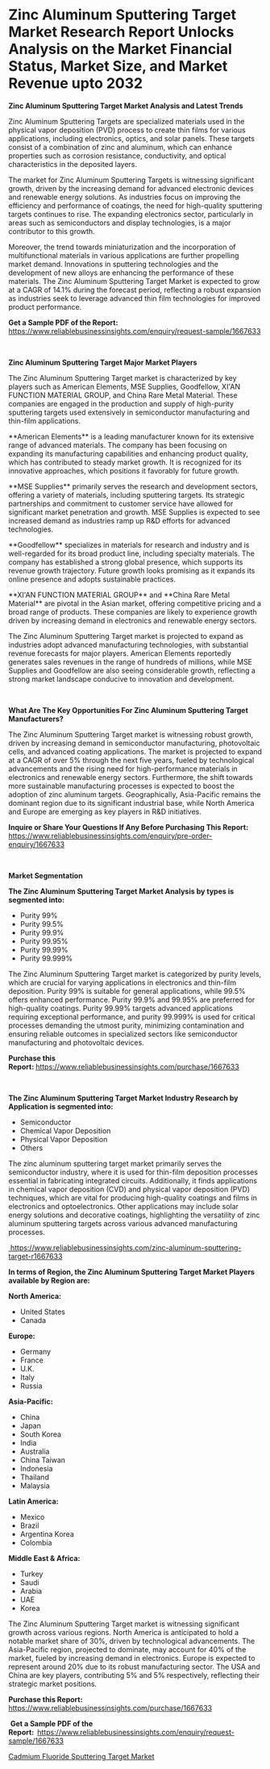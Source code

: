 <p><h1>Zinc Aluminum Sputtering Target Market Research Report Unlocks Analysis on the Market Financial Status, Market Size, and Market Revenue upto 2032</h1></p><p><strong>Zinc Aluminum Sputtering Target Market Analysis and Latest Trends</strong></p>
<p><p>Zinc Aluminum Sputtering Targets are specialized materials used in the physical vapor deposition (PVD) process to create thin films for various applications, including electronics, optics, and solar panels. These targets consist of a combination of zinc and aluminum, which can enhance properties such as corrosion resistance, conductivity, and optical characteristics in the deposited layers.</p><p>The market for Zinc Aluminum Sputtering Targets is witnessing significant growth, driven by the increasing demand for advanced electronic devices and renewable energy solutions. As industries focus on improving the efficiency and performance of coatings, the need for high-quality sputtering targets continues to rise. The expanding electronics sector, particularly in areas such as semiconductors and display technologies, is a major contributor to this growth.</p><p>Moreover, the trend towards miniaturization and the incorporation of multifunctional materials in various applications are further propelling market demand. Innovations in sputtering technologies and the development of new alloys are enhancing the performance of these materials. The Zinc Aluminum Sputtering Target Market is expected to grow at a CAGR of 14.1% during the forecast period, reflecting a robust expansion as industries seek to leverage advanced thin film technologies for improved product performance.</p></p>
<p><strong>Get a Sample PDF of the Report:&nbsp;</strong> <a href="https://www.reliablebusinessinsights.com/enquiry/request-sample/1667633?utm_campaign=2811&utm_medium=2&utm_source=Github&utm_content=ia&utm_term=08032025&utm_id=zinc-aluminum-sputtering-target">https://www.reliablebusinessinsights.com/enquiry/request-sample/1667633</a></p>
<p>&nbsp;</p>
<p><strong>Zinc Aluminum Sputtering Target Major Market Players</strong></p>
<p><p>The Zinc Aluminum Sputtering Target market is characterized by key players such as American Elements, MSE Supplies, Goodfellow, XI'AN FUNCTION MATERIAL GROUP, and China Rare Metal Material. These companies are engaged in the production and supply of high-purity sputtering targets used extensively in semiconductor manufacturing and thin-film applications.</p><p>**American Elements** is a leading manufacturer known for its extensive range of advanced materials. The company has been focusing on expanding its manufacturing capabilities and enhancing product quality, which has contributed to steady market growth. It is recognized for its innovative approaches, which positions it favorably for future growth.</p><p>**MSE Supplies** primarily serves the research and development sectors, offering a variety of materials, including sputtering targets. Its strategic partnerships and commitment to customer service have allowed for significant market penetration and growth. MSE Supplies is expected to see increased demand as industries ramp up R&D efforts for advanced technologies.</p><p>**Goodfellow** specializes in materials for research and industry and is well-regarded for its broad product line, including specialty materials. The company has established a strong global presence, which supports its revenue growth trajectory. Future growth looks promising as it expands its online presence and adopts sustainable practices.</p><p>**XI'AN FUNCTION MATERIAL GROUP** and **China Rare Metal Material** are pivotal in the Asian market, offering competitive pricing and a broad range of products. These companies are likely to experience growth driven by increasing demand in electronics and renewable energy sectors.</p><p>The Zinc Aluminum Sputtering Target market is projected to expand as industries adopt advanced manufacturing technologies, with substantial revenue forecasts for major players. American Elements reportedly generates sales revenues in the range of hundreds of millions, while MSE Supplies and Goodfellow are also seeing considerable growth, reflecting a strong market landscape conducive to innovation and development.</p></p>
<p>&nbsp;</p>
<p><strong>What Are The Key Opportunities For Zinc Aluminum Sputtering Target Manufacturers?</strong></p>
<p><p>The Zinc Aluminum Sputtering Target market is witnessing robust growth, driven by increasing demand in semiconductor manufacturing, photovoltaic cells, and advanced coating applications. The market is projected to expand at a CAGR of over 5% through the next five years, fueled by technological advancements and the rising need for high-performance materials in electronics and renewable energy sectors. Furthermore, the shift towards more sustainable manufacturing processes is expected to boost the adoption of zinc aluminum targets. Geographically, Asia-Pacific remains the dominant region due to its significant industrial base, while North America and Europe are emerging as key players in R&D initiatives.</p></p>
<p><strong>Inquire or Share Your Questions If Any Before Purchasing This Report:</strong> <a href="https://www.reliablebusinessinsights.com/enquiry/pre-order-enquiry/1667633?utm_campaign=2811&utm_medium=2&utm_source=Github&utm_content=ia&utm_term=08032025&utm_id=zinc-aluminum-sputtering-target">https://www.reliablebusinessinsights.com/enquiry/pre-order-enquiry/1667633</a></p>
<p>&nbsp;</p>
<p><strong>Market Segmentation</strong></p>
<p><strong>The Zinc Aluminum Sputtering Target Market Analysis by types is segmented into:</strong></p>
<p><ul><li>Purity 99%</li><li>Purity 99.5%</li><li>Purity 99.9%</li><li>Purity 99.95%</li><li>Purity 99.99%</li><li>Purity 99.999%</li></ul></p>
<p><p>The Zinc Aluminum Sputtering Target market is categorized by purity levels, which are crucial for varying applications in electronics and thin-film deposition. Purity 99% is suitable for general applications, while 99.5% offers enhanced performance. Purity 99.9% and 99.95% are preferred for high-quality coatings. Purity 99.99% targets advanced applications requiring exceptional performance, and purity 99.999% is used for critical processes demanding the utmost purity, minimizing contamination and ensuring reliable outcomes in specialized sectors like semiconductor manufacturing and photovoltaic devices.</p></p>
<p><strong>Purchase this Report:&nbsp;</strong><a href="https://www.reliablebusinessinsights.com/purchase/1667633?utm_campaign=2811&utm_medium=2&utm_source=Github&utm_content=ia&utm_term=08032025&utm_id=zinc-aluminum-sputtering-target">https://www.reliablebusinessinsights.com/purchase/1667633</a></p>
<p>&nbsp;</p>
<p><strong>The Zinc Aluminum Sputtering Target Market Industry Research by Application is segmented into:</strong></p>
<p><ul><li>Semiconductor</li><li>Chemical Vapor Deposition</li><li>Physical Vapor Deposition</li><li>Others</li></ul></p>
<p><p>The zinc aluminum sputtering target market primarily serves the semiconductor industry, where it is used for thin-film deposition processes essential in fabricating integrated circuits. Additionally, it finds applications in chemical vapor deposition (CVD) and physical vapor deposition (PVD) techniques, which are vital for producing high-quality coatings and films in electronics and optoelectronics. Other applications may include solar energy solutions and decorative coatings, highlighting the versatility of zinc aluminum sputtering targets across various advanced manufacturing processes.</p></p>
<p><a href="https://www.reliablebusinessinsights.com/zinc-aluminum-sputtering-target-r1667633?utm_campaign=2811&utm_medium=2&utm_source=Github&utm_content=ia&utm_term=08032025&utm_id=zinc-aluminum-sputtering-target">&nbsp;https://www.reliablebusinessinsights.com/zinc-aluminum-sputtering-target-r1667633</a></p>
<p><strong>In terms of Region, the Zinc Aluminum Sputtering Target Market Players available by Region are:</strong></p>
<p>
    <p> <strong> North America: </strong>
        <ul>
            <li>United States</li>
            <li>Canada</li>
        </ul>
        </p> 
    <p> <strong> Europe: </strong>
        <ul>
            <li>Germany</li>
            <li>France</li>
            <li>U.K.</li>
            <li>Italy</li>
            <li>Russia</li>
        </ul>
        </p> 
    <p> <strong> Asia-Pacific: </strong>
        <ul>
            <li>China</li>
            <li>Japan</li>
            <li>South Korea</li>
            <li>India</li>
            <li>Australia</li>
            <li>China Taiwan</li>
            <li>Indonesia</li>
            <li>Thailand</li>
            <li>Malaysia</li>
        </ul>
        </p> 
    <p> <strong> Latin America: </strong>
        <ul>
            <li>Mexico</li>
            <li>Brazil</li>
            <li>Argentina Korea</li>
            <li>Colombia</li>
        </ul>
        </p> 
    <p> <strong> Middle East & Africa: </strong>
        <ul>
            <li>Turkey</li>
            <li>Saudi</li>
            <li>Arabia</li>
            <li>UAE</li>
            <li>Korea</li>
        </ul>
    </p>
    </p>
<p><p>The Zinc Aluminum Sputtering Target market is witnessing significant growth across various regions. North America is anticipated to hold a notable market share of 30%, driven by technological advancements. The Asia-Pacific region, projected to dominate, may account for 40% of the market, fueled by increasing demand in electronics. Europe is expected to represent around 20% due to its robust manufacturing sector. The USA and China are key players, contributing 5% and 5% respectively, reflecting their strategic market positions.</p></p>
<p><strong>Purchase this Report: </strong><a href="https://www.reliablebusinessinsights.com/purchase/1667633?utm_campaign=2811&utm_medium=2&utm_source=Github&utm_content=ia&utm_term=08032025&utm_id=zinc-aluminum-sputtering-target">https://www.reliablebusinessinsights.com/purchase/1667633</a></p>
<p>&nbsp;<strong>Get a Sample PDF of the Report:&nbsp;&nbsp;</strong><a href="https://www.reliablebusinessinsights.com/enquiry/request-sample/1667633?utm_campaign=2811&utm_medium=2&utm_source=Github&utm_content=ia&utm_term=08032025&utm_id=zinc-aluminum-sputtering-target">https://www.reliablebusinessinsights.com/enquiry/request-sample/1667633</a></p>
<p><strong></strong></p>
<p><p><a href="https://github.com/tumacaakesha78/Market-Research-Report-List-1/blob/main/cadmium-fluoride-sputtering-target-market.md?utm_campaign=2811&utm_medium=2&utm_source=Github&utm_content=ia&utm_term=08032025&utm_id=zinc-aluminum-sputtering-target">Cadmium Fluoride Sputtering Target Market</a></p></p>